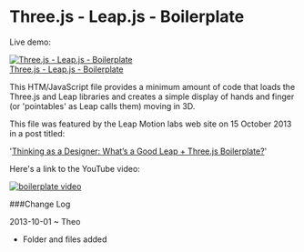 Three.js - Leap.js - Boilerplate
================================

Live demo:

[![Three.js - Leap.js - Boilerplate][pic]<br>Three.js - Leap.js - Boilerplate][boil]

This HTM/JavaScript file provides a minimum amount of code that loads the Three.js and Leap libraries and creates a simple display of hands and finger (or 'pointables' as Leap calls them) moving in 3D. 

This file was featured by the Leap Motion labs web site on 15 October 2013 in a post titled:  

'[Thinking as a Designer: What’s a Good Leap + Three.js Boilerplate?](http://labs.leapmotion.com/post/64166391272/thinking-as-a-designer-whats-a-good-leap-three-js])'

Here's a link to the YouTube video:

<a href="http://www.youtube.com/watch?feature=player_embedded&v=gLxXUcSJyJw" target="_blank">
<img src="http://img.youtube.com/vi/gLxXUcSJyJw/0.jpg" alt="boilerplate video" />
</a>

[pic]: http://jaanga.github.io/gestification/cookbook/boilerplate/r1/leap-threejs-boilerplate-screen-grab-320x240.png "Start here!"
[boil]: http://jaanga.github.io/gestification/cookbook/boilerplate/index.html

###Change Log
 
2013-10-01 ~ Theo  
* Folder and files added